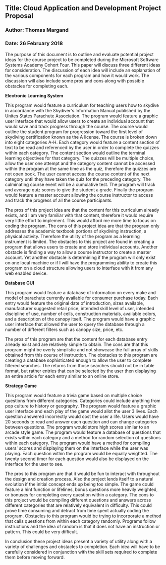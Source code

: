 ## Title: Cloud Application and Development Project Proposal
### Author: Thomas Margand
### Date: 26 February 2018

The purpose of this document is to outline and evaluate potential project ideas for the course project to be completed
during the Microsoft Software Systems Academy Cohort Four. This paper will discuss three different ideas for
consideration. The discussion of each idea will include an explanation of the various components for each program and
how it would work. The discussion will also include some pros and cons along with possible obstacles for completing
each.

**Electronic Learning System**

This program would feature a curriculum for teaching users how to skydive in accordance with the Skydiver's Information
Manual published by the Unites States Parachute Association. The program would feature a graphic user interface that
would allow users to create an individual account that would save and track progress through the course. The course would outline the student program for progression toward the first level of skydiving certification known as the A license. The course is broken down into eight categories A-H.  Each category would feature a content section of text to be read and referenced by the user in order to complete the quizzes within each category. The content section would outline the terminal learning objectives for that category.  The quizzes will be multiple choice, allow the user one attempt and the category content cannot be accessed within the program at the same time as the quiz, therefore the quizzes are not open book. The user cannot access the course content of the next category until they have taken the quiz for the preceding category. The culminating course event will be a cumulative test. The program will track and average quiz scores to give the student a grade. Finally the program would feature a master account allowing the course instructor to access and track the progress of all the course participants.

The pros of this project idea are that the content for this curriculum already exists, and I am very familiar with that
content, therefore it would require very little effort to implement. This would afford me more time to focus on coding the program. The cons of this project idea are that the program only addresses the academic textbook portions of skydiving instruction, a physical activity. Therefore the utility of the program as a learning instrument is limited. The obstacles to this project are found in creating a program that allows users to create and store individual accounts. Another obstacle is finding a way to allow a course instructor to create a master account. Yet another obstacle is determining if the program will only exist on one local machine or if I will have the programming ability to create this program on a cloud structure allowing users to interface with it from any web enabled device.

**Database GUI**

This program would feature a database of information on every make and model of parachute currently available for consumer purchase today. Each entry would feature the original date of introduction, sizes available, manufacturer suggested retail price, intended skill level of user, intended discipline of use, number of cells, construction materials, available colors, and a description of the canopy itself. The program would have a graphic user interface that allowed the user to query the database through a number of different filters such as canopy size, price, etc.

The pros of this program are that the content for each database entry already exist and are relatively simple to obtain. The cons are that this program might be overly simplistic and not showcase the full array of skills obtained from this course of instruction. The obstacles to this program are creating a database sophisticated enough to allow the user to complete filtered searches. The returns from those searches should not be in table format, but rather entries that can be selected by the user then displaying an entire article for each entry similar to an online store.

**Strategy Game**

This program would feature a trivia game based on multiple choice questions from different categories. Categories could include anything from pop culture to history or geography. The program would feature a graphic user interface and each play of the game would allot the user 3 lives. Each question answered incorrectly would cost the user a life. Users would have 20 seconds to read and answer each question and can change categories between questions. The program would store high scores similar to an arcade style game. The program would feature a database of questions that exists within each category and a method for random selection of questions within each category. The program would have a method for compiling users' scores and displaying them on the interface while the user was playing. Each question within the program would be equally weighted. The twenty second timer for each question would also be displayed on the interface for the user to see.   

The pros to this program are that it would be fun to interact with throughout the design and creation process. Also the project lends itself to a natural evolution if the initial concept ends up being too simple. The game could feature a hint function or lifelines, bonus questions more heavily weighted, or bonuses for completing every question within a category. The cons to this project would be compiling different questions and answers across different categories that are relatively equivalent in difficulty. This could prove time consuming and detract from time spent actually coding the program. Obstacles to this program would be trying to incorporate a method that calls questions from within each category randomly. Programs follow instructions and the idea of random is that it does not have an instruction or pattern. This could be very difficult.

In conclusion these project ideas present a variety of utility along with a variety of challenges and obstacles to completion. Each idea will have to be carefully considered in conjunction with the skill sets required to complete them before moving forward.
